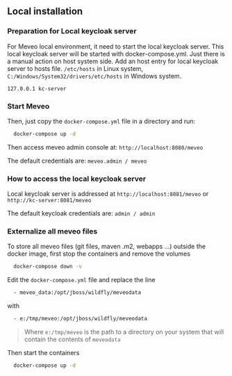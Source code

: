 ## Local installation

### Preparation for Local keycloak server

For Meveo local environment, it need to start the local keycloak server. This local keycloak server will be started with docker-compose.yml.
Just there is a manual action on host system side. Add an host entry for local keycloak server to hosts file. `/etc/hosts` in Linux system, `C:/Windows/System32/drivers/etc/hosts` in Windows system.

    127.0.0.1 kc-server

### Start Meveo

Then, just copy the `docker-compose.yml` file in a directory and run:

```sh
  docker-compose up -d
```

Then access meveo admin console at: `http://localhost:8080/meveo`

The default credentials are: `meveo.admin / meveo`

### How to access the local keycloak server

Local keycloak server is addressed at `http://localhost:8081/meveo` or `http://kc-server:8081/meveo`

The default keycloak credentials are: `admin / admin`

### Externalize all meveo files

To store all meveo files (git files, maven .m2, webapps ...) outside the docker image, first stop the containers and remove the volumes

```sh
  docker-compose down -v
```

Edit the `docker-compose.yml` file and replace the line

```sh
  - meveo_data:/opt/jboss/wildfly/meveodata
```

with

```sh
  - e:/tmp/meveo:/opt/jboss/wildfly/meveodata
```
> Where `e:/tmp/meveo` is the path to a directory on your system that will contain the contents of `meveodata`

Then start the containers

```sh
  docker-compose up -d
```
